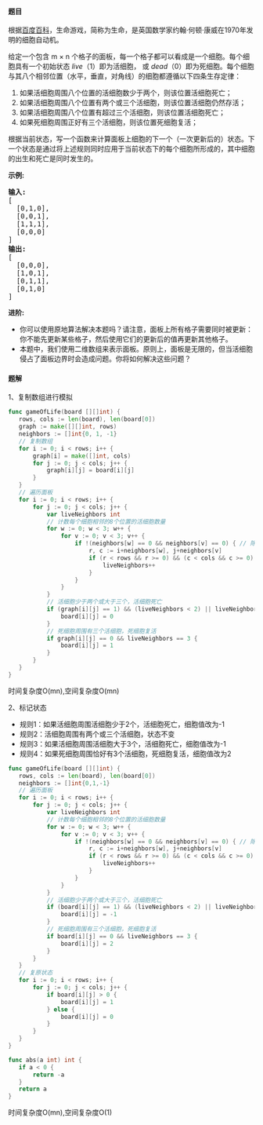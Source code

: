 #### 题目
<p>根据<a href="https://baike.baidu.com/item/%E7%94%9F%E5%91%BD%E6%B8%B8%E6%88%8F/2926434?fr=aladdin" target="_blank">百度百科</a>，生命游戏，简称为生命，是英国数学家约翰&middot;何顿&middot;康威在1970年发明的细胞自动机。</p>

<p>给定一个包含 m &times; n 个格子的面板，每一个格子都可以看成是一个细胞。每个细胞具有一个初始状态 <em>live</em>（1）即为活细胞， 或 <em>dead</em>（0）即为死细胞。每个细胞与其八个相邻位置（水平，垂直，对角线）的细胞都遵循以下四条生存定律：</p>

<ol>
	<li>如果活细胞周围八个位置的活细胞数少于两个，则该位置活细胞死亡；</li>
	<li>如果活细胞周围八个位置有两个或三个活细胞，则该位置活细胞仍然存活；</li>
	<li>如果活细胞周围八个位置有超过三个活细胞，则该位置活细胞死亡；</li>
	<li>如果死细胞周围正好有三个活细胞，则该位置死细胞复活；</li>
</ol>

<p>根据当前状态，写一个函数来计算面板上细胞的下一个（一次更新后的）状态。下一个状态是通过将上述规则同时应用于当前状态下的每个细胞所形成的，其中细胞的出生和死亡是同时发生的。</p>

<p><strong>示例:</strong></p>

<pre><strong>输入: 
</strong>[
&nbsp; [0,1,0],
&nbsp; [0,0,1],
&nbsp; [1,1,1],
&nbsp; [0,0,0]
]
<strong>输出: 
</strong>[
&nbsp; [0,0,0],
&nbsp; [1,0,1],
&nbsp; [0,1,1],
&nbsp; [0,1,0]
]</pre>

<p><strong>进阶:</strong></p>

<ul>
	<li>你可以使用原地算法解决本题吗？请注意，面板上所有格子需要同时被更新：你不能先更新某些格子，然后使用它们的更新后的值再更新其他格子。</li>
	<li>本题中，我们使用二维数组来表示面板。原则上，面板是无限的，但当活细胞侵占了面板边界时会造成问题。你将如何解决这些问题？</li>
</ul>


 #### 题解
 1、复制数组进行模拟
 ```go
func gameOfLife(board [][]int) {
	rows, cols := len(board), len(board[0])
	graph := make([][]int, rows)
	neighbors := []int{0, 1, -1}
	// 复制数组
	for i := 0; i < rows; i++ {
		graph[i] = make([]int, cols)
		for j := 0; j < cols; j++ {
			graph[i][j] = board[i][j]
		}
	}
	// 遍历面板
	for i := 0; i < rows; i++ {
		for j := 0; j < cols; j++ {
			var liveNeighbors int
			// 计数每个细胞相邻的8个位置的活细胞数量
			for w := 0; w < 3; w++ {
				for v := 0; v < 3; v++ {
					if !(neighbors[w] == 0 && neighbors[v] == 0) { // 除去本格
						r, c := i+neighbors[w], j+neighbors[v]
						if (r < rows && r >= 0) && (c < cols && c >= 0) && graph[r][c] == 1 {
							liveNeighbors++
						}
					}
				}
			}
			// 活细胞少于两个或大于三个，活细胞死亡
			if (graph[i][j] == 1) && (liveNeighbors < 2) || liveNeighbors > 3 {
				board[i][j] = 0
			}
			// 死细胞周围有三个活细胞，死细胞复活
			if graph[i][j] == 0 && liveNeighbors == 3 {
				board[i][j] = 1
			}
		}
	}
}
```
 时间复杂度O(mn),空间复杂度O(mn)
 
 2、标记状态
 - 规则1：如果活细胞周围活细胞少于2个，活细胞死亡，细胞值改为-1
 - 规则2：活细胞周围有两个或三个活细胞，状态不变
 - 规则3：如果活细胞周围活细胞大于3个，活细胞死亡，细胞值改为-1
 - 规则4：如果死细胞周围恰好有3个活细胞，死细胞复活，细胞值改为2
 ```go
func gameOfLife(board [][]int) {
	rows, cols := len(board), len(board[0])
	neighbors := []int{0,1,-1}
	// 遍历面板
	for i := 0; i < rows; i++ {
		for j := 0; j < cols; j++ {
			var liveNeighbors int
			// 计数每个细胞相邻的8个位置的活细胞数量
			for w := 0; w < 3; w++ {
				for v := 0; v < 3; v++ {
					if !(neighbors[w] == 0 && neighbors[v] == 0) { // 除去本格
						r, c := i+neighbors[w], j+neighbors[v]
						if (r < rows && r >= 0) && (c < cols && c >= 0) && abs(board[r][c]) == 1 {
							liveNeighbors++
						}
					}
				}
			}
			// 活细胞少于两个或大于三个，活细胞死亡
			if (board[i][j] == 1) && (liveNeighbors < 2) || liveNeighbors > 3 {
				board[i][j] = -1
			}
			// 死细胞周围有三个活细胞，死细胞复活
			if board[i][j] == 0 && liveNeighbors == 3 {
				board[i][j] = 2
			}
		}
	}
	// 复原状态
	for i := 0; i < rows; i++ {
		for j := 0; j < cols; j++ {
			if board[i][j] > 0 {
				board[i][j] = 1
			} else {
				board[i][j] = 0
			}
		}
	}
}

func abs(a int) int {
	if a < 0 {
		return -a
	}
	return a
}
```
 时间复杂度O(mn),空间复杂度O(1)